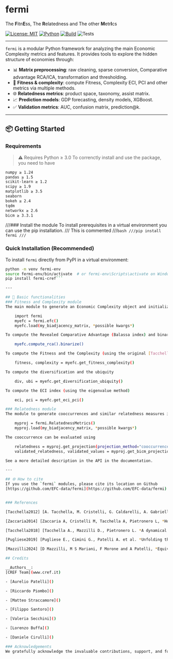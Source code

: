 # fermi

The **F**itn**E**ss, The **R**elatedness and The other **M**etr**I**cs

[![License: MIT](https://img.shields.io/badge/license-MIT-green.svg)](LICENSE)
[![Python](https://img.shields.io/badge/python-3.8+-blue.svg)](#)
[![Build](https://img.shields.io/badge/build-passing-brightgreen)](#)
![Tests](https://img.shields.io/badge/tests-passing-brightgreen?style=flat-square)

---

`fermi` is a modular Python framework for analyzing the main Economic Complexity metrics and features.
It provides tools to explore the hidden structure of economies through:

- 📊 **Matrix preprocessing**: raw cleaning, sparse conversion, Comparative advantage RCA/ICA, transformation and thresholding.
- 🧠 **Fitness & complexity**: compute Fitness, Complexity ECI, PCI and other metrics via multiple methods.
- 🌐 **Relatedness metrics**: product space, taxonomy, assist matrix.
- 📈 **Prediction models**: GDP forecasting, density models, XGBoost.
- ✅ **Validation metrics**: AUC, confusion matrix, prediction@k.

---

## 📦 Getting Started
### Requirements
> ⚠️ Requires Python ≥ 3.0
To correnctly install and use the package, you need to have
```bash
numpy ≥ 1.24
pandas ≥ 1.5
scikit-learn ≥ 1.2
scipy ≥ 1.9
matplotlib ≥ 3.5
seaborn
bokeh ≥ 2.4
tqdm
networkx ≥ 2.6
bicm ≥ 3.3.1
```
///### Install the module 
To install prerequisites in a virtual environment you can use the pip installation.
/// This is commented
///```bash
///pip install fermi
///```
### Quick Installation (Recommended)

To install `fermi` directly from PyPI in a virtual environment:

```bash
python -m venv fermi-env
source fermi-env/bin/activate  # or fermi-env\Scripts\activate on Windows
pip install fermi-cref```

---

## 🚀 Basic functionalities
### Fitness and Complexity module
The main module to generate an Economic Complexity object and initialize it (with a biadjacency matrix):

    import fermi
    myefc = fermi.efc()
    myefc.load(my_biadjacency_matrix, *possible kwargs*)

To compute the Revealed Comparative Advantage (Balassa index) and binarize its value

    myefc.compute_rca().binarize()

To compute the Fitness and the Complexity (using the original [Tacchella2012] algorithm)

    fitness, complexity = myefc.get_fitness_complexity()

To compute the diversification and the ubiquity

    div, ubi = myefc.get_diversification_ubiquity()

To compute the ECI index (using the eigenvalue method)

    eci, pci = myefc.get_eci_pci()

### Relatedness module
The module to generate cooccurrences and similar relatedness measures is

    myproj = fermi.RelatednessMetrics()
    myproj.load(my_biadjacency_matrix, *possible kwargs*)

The cooccurrence can be evaluated using

    relatedness = myproj.get_projection(projection_method="cooccurrence")
    validated_relatedness, validated_values = myproj.get_bicm_projection(projection_method="cooccurrence", validation_method="fdr")

See a more detailed description in the API in the documentation.

---

## 🌐 How to cite
If you use the `fermi` modules, please cite its location on Github
[https://github.com/EFC-data/fermi](https://github.com/EFC-data/fermi)


### References

[Tacchella2012] [A. Tacchella, M. Cristelli, G. Caldarelli, A. Gabrielli, L. Pietronero , *A New Metrics for Countries' Fitness and Products' Complexity*, SciRep vol. **2**, 723 (2012)](https://doi.org/10.1038/srep00723)

[Zaccaria2014] [Zaccaria A, Cristelli M, Tacchella A, Pietronero L, *How the Taxonomy of Products Drives the Economic Development of Countries*, PLoS ONE, (2014), 9(12): e113770](https://doi.org/10.1371/journal.pone.0113770)

[Tacchella2018] [Tacchella A., Mazzilli D., Pietronero L. *A dynamical systems approach to gross domestic product forecasting*. Nature Phys 14, 861–865 (2018)](https://doi.org/10.1038/s41567-018-0204-y)

[Pugliese2019] [Pugliese E., Cimini G., Patelli A. et al. *Unfolding the innovation system for the development of countries: coevolution of Science, Technology and Production*. Sci Rep vol. **9**, 16440 (2019)](https://doi.org/10.1038/s41598-019-52767-5)

[Mazzilli2024] [D Mazzilli, M S Mariani, F Morone and A Patelli, *Equivalence between the Fitness-Complexity and the Sinkhorn-Knopp algorithms*, J. Phys. Complex. 5 015010 (2024)](https://doi.org/10.1088/2632-072X/ad2697)

## Credits

__Authors__:
[CREF Team](www.cref.it)

- [Aurelio Patelli]()

- [Riccardo Piombo]()

- [Matteo Straccamore]()

- [Filippo Santoro]()

- [Valeria Secchini]()

- [Lorenzo Buffa]()

- [Daniele Cirulli]()

### Acknowledgements
We gratefully acknowledge the invaluable contributions, support, and foundational code provided by Andrea Tacchella, Emanuele Pugliese, Dario Mazzilli, and Andrea Zaccaria.
